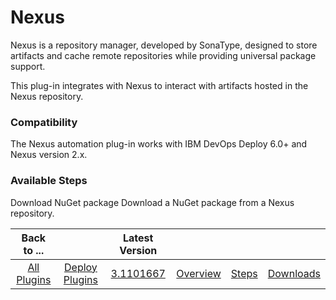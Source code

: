 
# Nexus

Nexus is a repository manager, developed by SonaType, designed to store artifacts and cache remote repositories while providing universal package support.

This plug-in integrates with Nexus to interact with artifacts hosted in the Nexus repository.

### Compatibility

The Nexus automation plug-in works with IBM DevOps Deploy 6.0+ and Nexus version 2.x.


### Available Steps

Download NuGet package Download a NuGet package from a Nexus repository.



|Back to ...||Latest Version||||
| :---: | :---: | :---: | :---: | :---: | :---: |
|[All Plugins](../../index.md)|[Deploy Plugins](../README.md)|[3.1101667](https://raw.githubusercontent.com/UrbanCode/IBM-UCD-PLUGINS/main/files/nexus/Nexus-3.1101667.zip)|[Overview](overview.md)|[Steps](steps.md)|[Downloads](downloads.md)|
